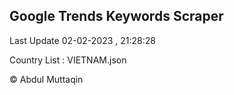

## Google Trends Keywords Scraper 
 
Last Update 02-02-2023 , 21:28:28

Country List :
VIETNAM.json



© Abdul Muttaqin 
